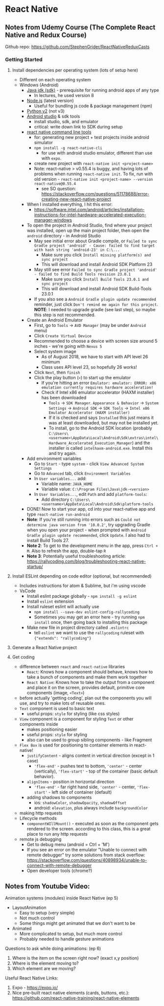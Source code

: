 # React Native

## Notes from Udemy Course (The Complete React Native and Redux Course)
Github repo: https://github.com/StephenGrider/ReactNativeReduxCasts
### Getting Started
1. Install dependencies per operating system (lots of setup here)
    - Different on each operating system
    - Windows (Android)
        - [Java jdk (sdk)](http://www.oracle.com/technetwork/java/javase/downloads/index.html) - prerequisite for running android apps of any type
            - In lectures, he used version 8
        - [Node.js](https://nodejs.org/en/) (latest version)
            - Useful for bundling js code & package management (npm)
        - [Python v2](https://www.python.org/getit/) (not v3)
        - [Android studio](https://developer.android.com/studio/) & sdk tools
            - install studio, sdk, and emulator
            - critical: write down link to SDK during setup
        - [react native command line tools](https://www.npmjs.com/package/react-native-cli)
            - for: generating new project + test projects inside android simulator
            - `npm install -g react-native-cli`
                - for use with android studio emulator, different than use with `expo`.
            - create new project with `react-native init <project-name>`
            - Note: react-native > v0.55.4 is buggy, and having lots of problems when running `react-native init`. To fix, run with old version - `react-native init <project-name> --version react-native@0.55.4`
                - see SO question: https://stackoverflow.com/questions/51178688/error-creating-new-react-native-project
        - When I installed everything, I hit this error:
            - https://software.intel.com/android/articles/installation-instructions-for-intel-hardware-accelerated-execution-manager-windows
        - To open the project in Android Studio, find where your project was installed, open up the main project folder, then open the `android` directory - in Android Studio
            - May see initial error about Gradle compile, or `Failed to sync Gradle project 'android' - Cause: failed to find target with hash string 'android-23' in C:\...`
                - Make sure you click `Install missing platform(s) and sync project`
                - This will download and install Android SDK Platform 23
            - May still see error `Failed to sync Gradle project 'android' - failed to find Build Tools revision 23.0.1`
                - Make sure you click `Install Build Tools 23.0.1 and sync project`
                - This will download and install Android SDK Build-Tools 23.0.1
            - If you also see a `Android Gradle plugin update recommended` reminder, just click `Don't remind me again for this project`. **NOTE**: I needed to upgrade gradle (see last step), so maybe this step is not recommended.
        - Create an Android Emulator
            - First, go to `Tools` -> `AVD Manager` (may be under `Android` menu)
            - Click `Create Virtual Device`
            - Recommended to choose a device with screen size around 5 inches - we're going with `Nexus 5`
            - Select system image
                - As of August 2018, we have to start with API level 26 minimum
                - Class uses API level 23, so hopefully 26 works!
            - Click `Next`, then `finish`
            - Click the play button (`>`) to start up the emulator
                - If you're hitting an error `Emulator: emulator: ERROR: x86 emulation currently requires hardware acceleration!`
                - Check if Intel x86 emulator accelerator (HAXM installer) has been downloaded
                    - `Tools` -> `SDK Manager`. `Appearance & Behavior` -> `System Settings` -> `Android SDK` -> `SDK Tools` -> `Intel x86 Emulator Accelerator (HAXM installer)`
                    - If it is checked and says `Installed` this just means it was at least downloaded, but may not be installed yet.
                    - To install, go to the Android SDK location (probably `C:\Users\<username>\AppData\Local\Android\Sdk\extras\intel\Hardware_Accelerated_Execution_Manager`) and the installer is called `intelhaxm-android.exe`. Install this and try again. 
        - Add environment variables
            - Go to `Start` - type `system` - click `View Advanced System Settings`
            - Go to `Advanced` tab, click `Environment Variables`
            - In `User variables...` add:
                - Variable name: `JAVA_HOME`
                - Variable value: `C:\Program Files\Java\jdk-<version>`
            - In `User Variables...`, edit `Path` and add `platform-tools`:
                - Add directory `C:\Users\<username>\AppData\Local\Android\Sdk\platform-tools`
        - DONE! Now to start your app, cd into your react-native app and type `react-native run-android`
        - **Note**: If you're still running into errors such as `Could not determine java version from '10.0.2'`, try upgrading Gradle when you open your project - when prompted with `Android Gradle plugin update recommended`, click `Update`. I also had to install Build Tools 27.
        - **Note 2**: To get to the development menu in the app, press `Ctrl + M`. Also to refresh the app, double-tap `R`
        - **Note 3**: Potentially useful troubleshooting article: https://rallycoding.com/blog/troubleshooting-react-native-startup/

1. Install ESLint depending on code editor (optional, but recommended)
    - Includes instructions for atom & Sublime, but i'm using vscode
    - VsCode
        - Install eslint package globally - `npm install -g eslint`
        - Install `eslint` extension
        - Install ruleset eslint will actually use
            - `npm install --save-dev eslint-config-rallycoding`
            - Sometimes you may get an error here - try running `npm install` once, then going back to installing this package
        - Make new file in project directory called `.eslintrc`
            - tell `eslint` we want to use the `rallycoding` ruleset with `{"extends": "rallycoding"}`

1. Generate a React Native project
1. Get coding
    - difference between `react` and `react-native` libraries
        - `React`: Knows how a component should behave, knows how to take a bunch of components and make them work together
        - `React Native`: Knows how to take the output from a component and place it on the screen, provides default, primitive core components (image, `<Text>`)
    - before actually 'getting coding', plan out the components you will use, and try to make lots of reusable ones.
    - `Text` component is used to basic text
        - useful props: `style` for styling (like css styles)
    - `View` component is a component for styling `Text` or other components inside
        - makes positioning easier
        - useful props: `style` for styling
        - also can be used to group sibling components - like Fragment
    - `Flex Box` is used for positioning to container elements in react-native!
        - `justifyContent` - aligns content in vertical direction (except in 1 case)
            - `'flex-end'` - pushes text to bottom, `'center'` - center (vertically), `'flex-start'` - top of the container (basic default behavior).
        - `alignItems` - position in horizontal direction
            - `'flex-end'` - far right hand side, `'center'` - center, `'flex-start'` - left side of container (default)
        - adding shadows to components
            - ios: `shadowColor`, `shadowOpacity`, `shadowOffset`
            - android: `elevation`, plus always include `backgroundColor`
    - making http requests
    - Lifecycle methods
        - `componentWIllMount()` - executed as soon as the component gets rendered to the screen. according to this class, this is a great place to run any http requests
    - remote js debugging
        - Get to debug menu (android = Ctrl + 'M')
        - If you see an error on the emulator "Unable to connect with remote debugger" try some solutions from stack overflow: https://stackoverflow.com/questions/40898934/unable-to-connect-with-remote-debugger
        - Open developer tools (chrome?)


## Notes from Youtube Video:
Animation systems (modules) inside React Native (ep 5)
- LayoutAnimation
    - Easy to setup (very simple)
    - Not much control
    - Some things might get animated that we don't want to be
- Animated
    - More complicated to setup, but much more control
    - Probably needed to handle gesture animations

Questions to ask while doing animations: (ep 6)
1. Where is the item on the screen right now? (exact x,y position)
1. Where is the element moving to?
1. Which element are we moving?

Useful React Native Links:
1. Expo - https://expo.io/
1. Nice pre-built react native elements (cards, buttons, etc.): https://github.com/react-native-training/react-native-elements

